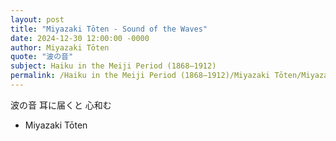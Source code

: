 ```yaml
---
layout: post
title: "Miyazaki Tōten - Sound of the Waves"
date: 2024-12-30 12:00:00 -0000
author: Miyazaki Tōten
quote: "波の音"
subject: Haiku in the Meiji Period (1868–1912)
permalink: /Haiku in the Meiji Period (1868–1912)/Miyazaki Tōten/Miyazaki Tōten - Sound of the Waves
---
```


波の音
耳に届くと
心和む

- Miyazaki Tōten
